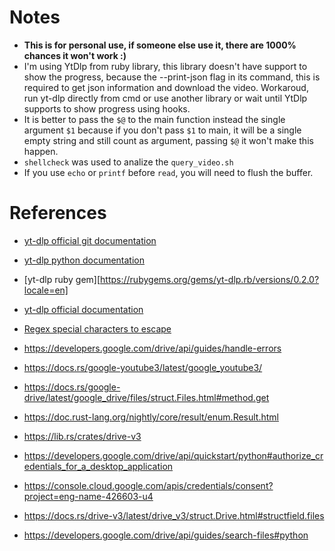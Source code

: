 # Notes

- **This is for personal use, if someone else use it, there are 1000% chances it won't work :)**
- I'm using YtDlp from ruby library, this library doesn't have support to show the progress, because the --print-json flag in its command, this is required to get json information and download the video. Workaroud, run yt-dlp directly from cmd or use another library or wait until YtDlp supports to show progress using hooks.
- It is better to pass the `$@` to the main function instead the single argument `$1` because if you don't pass `$1` to main, it will be a single empty string and still count as argument, passing `$@` it won't make this happen.
- `shellcheck` was used to analize the `query_video.sh`
- If you use `echo` or `printf` before `read`, you will need to flush the buffer.

# References

- [yt-dlp official git documentation](https://github.com/yt-dlp/yt-dlp)
- [yt-dlp python documentation](https://pypi.org/project/yt-dlp/#output-template)
- [yt-dlp ruby gem][https://rubygems.org/gems/yt-dlp.rb/versions/0.2.0?locale=en]
- [yt-dlp official documentation](https://www.rubydoc.info/gems/yt-dlp.rb/#install-the-gem)
- [Regex special characters to escape](https://stackoverflow.com/questions/399078/what-special-characters-must-be-escaped-in-regular-expressions)

- https://developers.google.com/drive/api/guides/handle-errors
- https://docs.rs/google-youtube3/latest/google_youtube3/
- https://docs.rs/google-drive/latest/google_drive/files/struct.Files.html#method.get
- https://doc.rust-lang.org/nightly/core/result/enum.Result.html
- https://lib.rs/crates/drive-v3
- https://developers.google.com/drive/api/quickstart/python#authorize_credentials_for_a_desktop_application
- https://console.cloud.google.com/apis/credentials/consent?project=eng-name-426603-u4
- https://docs.rs/drive-v3/latest/drive_v3/struct.Drive.html#structfield.files
- https://developers.google.com/drive/api/guides/search-files#python
